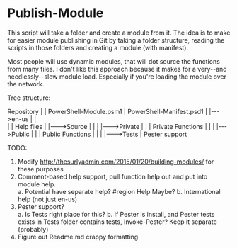 # Publish-Module
This script will take a folder and create a module from it.  The idea is to make for easier module publishing in Git by 
taking a folder structure, reading the scripts in those folders and creating a module (with manifest).

Most people will use dynamic modules, that will dot source the functions from many files.  I don't like this approach because
it makes for a very--and needlessly--slow module load.  Especially if you're loading the module over the network. 

Tree structure:

Repository
  |
  | PowerShell-Module.psm1
  | PowerShell-Manifest.psd1
  |
  |--->en-us
  |      |  
  |      | Help files
  |
  |--->Source
  |      |
  |      |--->Private
  |      |      |  Private Functions
  |      |
  |      |--->Public
  |      |      |  Public Functions
  |      |
  |      |--->Tests
                |  Pester support
                


TODO:

1. Modify http://thesurlyadmin.com/2015/01/20/building-modules/ for these purposes
2. Comment-based help support, pull function help out and put into module help.  
   a. Potential have separate help?  #region Help Maybe?
   b. International help (not just en-us)
3. Pester support?   
   a. Is Tests right place for this?
   b. If Pester is install, and Pester tests exists in Tests folder contains tests, Invoke-Pester?  Keep it separate (probably)
4. Figure out Readme.md crappy formatting
